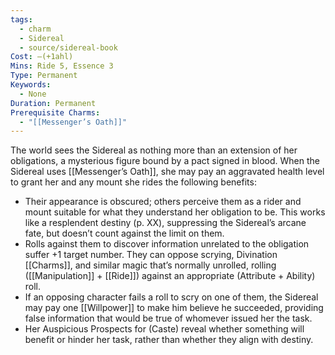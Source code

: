 ```yaml
---
tags:
  - charm
  - Sidereal
  - source/sidereal-book
Cost: —(+1ahl)
Mins: Ride 5, Essence 3
Type: Permanent
Keywords:
  - None
Duration: Permanent
Prerequisite Charms:
  - "[[Messenger’s Oath]]"
---
```

The world sees the Sidereal as nothing more than an extension of her obligations, a mysterious figure bound by a pact signed in blood. When the Sidereal uses [[Messenger’s Oath]], she may pay an aggravated health level to grant her and any mount she rides the following benefits: 
- Their appearance is obscured; others perceive them as a rider and mount suitable for what they understand her obligation to be. This works like a resplendent destiny (p. XX), suppressing the Sidereal’s arcane fate, but doesn’t count against the limit on them. 
- Rolls against them to discover information unrelated to the obligation suffer +1 target number. They can oppose scrying, Divination [[Charms]], and similar magic that’s normally unrolled, rolling ([[Manipulation]] + [[Ride]]) against an appropriate (Attribute + Ability) roll. 
- If an opposing character fails a roll to scry on one of them, the Sidereal may pay one [[Willpower]] to make him believe he succeeded, providing false information that would be true of whomever issued her the task. 
- Her Auspicious Prospects for (Caste) reveal whether something will benefit or hinder her task, rather than whether they align with destiny.